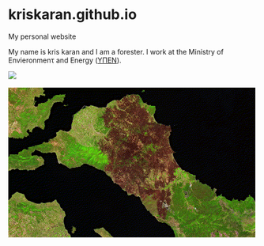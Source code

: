 # kriskaran.github.io
My personal website

My name is kris karan and I am a forester. I work at the Ministry of Envieronmenτ and Energy ([ΥΠΕΝ](https://ypen.gov.gr/)).

![](https://i0.wp.com/dasarxeio.com/wp-content/uploads/2021/03/xartis.jpg?resize=700%2C445&ssl=1)


![](images/Evoia_fire_2021_gif_2fps.gif)


